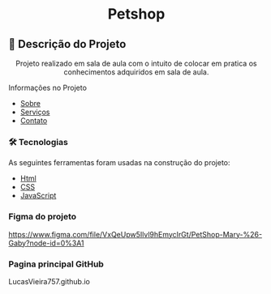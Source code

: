 

<h1 align="center">Petshop</h1>

## 🚀 Descrição do Projeto
<p align="center">Projeto realizado em sala de aula com o intuito de colocar em pratica os conhecimentos adquiridos em sala de aula.</p>

Informações no Projeto
<!--ts-->
   * [Sobre](#Sobre)
   * [Serviços](#Serviços)
   * [Contato ](#Contato)
   <!--te-->
   
   ### 🛠 Tecnologias

As seguintes ferramentas foram usadas na construção do projeto:

- [Html](https://www.w3schools.com/html/)
- [CSS](https://www.w3schools.com/css/default.asp)
- [JavaScript](https://www.w3schools.com/js/default.asp)


 ### Figma do projeto 
 https://www.figma.com/file/VxQeUpw5Ilvl9hEmycIrGt/PetShop-Mary-%26-Gaby?node-id=0%3A1
 
 ### Pagina principal GitHub
LucasVieira757.github.io

